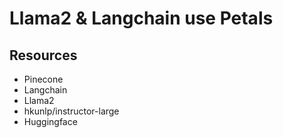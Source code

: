 # Llama2 & Langchain use Petals

## Resources
* Pinecone
* Langchain
* Llama2 
* hkunlp/instructor-large
* Huggingface